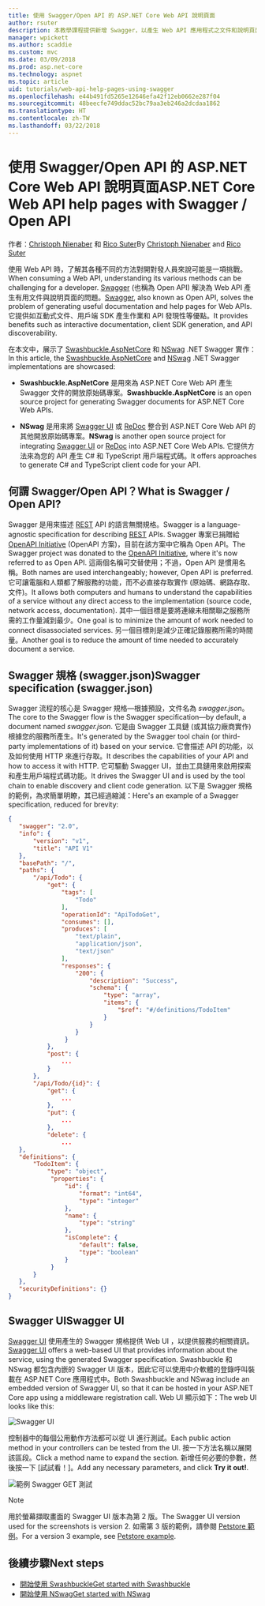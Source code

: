 ```yaml
---
title: 使用 Swagger/Open API 的 ASP.NET Core Web API 說明頁面
author: rsuter
description: 本教學課程提供新增 Swagger，以產生 Web API 應用程式之文件和說明頁面的逐步解說。
manager: wpickett
ms.author: scaddie
ms.custom: mvc
ms.date: 03/09/2018
ms.prod: asp.net-core
ms.technology: aspnet
ms.topic: article
uid: tutorials/web-api-help-pages-using-swagger
ms.openlocfilehash: e44b491fd5265e12646efa42f12eb0662e287f04
ms.sourcegitcommit: 48beecfe749ddac52bc79aa3eb246a2dcdaa1862
ms.translationtype: HT
ms.contentlocale: zh-TW
ms.lasthandoff: 03/22/2018
---
```

# <a name="aspnet-core-web-api-help-pages-with-swagger--open-api"></a><span data-ttu-id="fa64d-103">使用 Swagger/Open API 的 ASP.NET Core Web API 說明頁面</span><span class="sxs-lookup"><span data-stu-id="fa64d-103">ASP.NET Core Web API help pages with Swagger / Open API</span></span>

<span data-ttu-id="fa64d-104">作者：[Christoph Nienaber](https://twitter.com/zuckerthoben) 和 [Rico Suter](http://rsuter.com)</span><span class="sxs-lookup"><span data-stu-id="fa64d-104">By [Christoph Nienaber](https://twitter.com/zuckerthoben) and [Rico Suter](http://rsuter.com)</span></span>

<span data-ttu-id="fa64d-105">使用 Web API 時，了解其各種不同的方法對開對發人員來說可能是一項挑戰。</span><span class="sxs-lookup"><span data-stu-id="fa64d-105">When consuming a Web API, understanding its various methods can be challenging for a developer.</span></span> <span data-ttu-id="fa64d-106">[Swagger](https://swagger.io/) (也稱為 Open API) 解決為 Web API 產生有用文件與說明頁面的問題。</span><span class="sxs-lookup"><span data-stu-id="fa64d-106">[Swagger](https://swagger.io/), also known as Open API, solves the problem of generating useful documentation and help pages for Web APIs.</span></span> <span data-ttu-id="fa64d-107">它提供如互動式文件、用戶端 SDK 產生作業和 API 發現性等優點。</span><span class="sxs-lookup"><span data-stu-id="fa64d-107">It provides benefits such as interactive documentation, client SDK generation, and API discoverability.</span></span>

<span data-ttu-id="fa64d-108">在本文中，展示了 [Swashbuckle.AspNetCore](https://github.com/domaindrivendev/Swashbuckle.AspNetCore) 和 [NSwag](https://github.com/RSuter/NSwag) .NET Swagger 實作：</span><span class="sxs-lookup"><span data-stu-id="fa64d-108">In this article, the [Swashbuckle.AspNetCore](https://github.com/domaindrivendev/Swashbuckle.AspNetCore) and [NSwag](https://github.com/RSuter/NSwag) .NET Swagger implementations are showcased:</span></span>

* <span data-ttu-id="fa64d-109">**Swashbuckle.AspNetCore** 是用來為 ASP.NET Core Web API 產生 Swagger 文件的開放原始碼專案。</span><span class="sxs-lookup"><span data-stu-id="fa64d-109">**Swashbuckle.AspNetCore** is an open source project for generating Swagger documents for ASP.NET Core Web APIs.</span></span>

* <span data-ttu-id="fa64d-110">**NSwag** 是用來將 [Swagger UI](https://swagger.io/swagger-ui/) 或 [ReDoc](https://github.com/Rebilly/ReDoc) 整合到 ASP.NET Core Web API 的其他開放原始碼專案。</span><span class="sxs-lookup"><span data-stu-id="fa64d-110">**NSwag** is another open source project for integrating [Swagger UI](https://swagger.io/swagger-ui/) or [ReDoc](https://github.com/Rebilly/ReDoc) into ASP.NET Core Web APIs.</span></span> <span data-ttu-id="fa64d-111">它提供方法來為您的 API 產生 C# 和 TypeScript 用戶端程式碼。</span><span class="sxs-lookup"><span data-stu-id="fa64d-111">It offers approaches to generate C# and TypeScript client code for your API.</span></span>

## <a name="what-is-swagger--open-api"></a><span data-ttu-id="fa64d-112">何謂 Swagger/Open API？</span><span class="sxs-lookup"><span data-stu-id="fa64d-112">What is Swagger / Open API?</span></span>

<span data-ttu-id="fa64d-113">Swagger 是用來描述 [REST](https://en.wikipedia.org/wiki/Representational_state_transfer) API 的語言無關規格。</span><span class="sxs-lookup"><span data-stu-id="fa64d-113">Swagger is a language-agnostic specification for describing [REST](https://en.wikipedia.org/wiki/Representational_state_transfer) APIs.</span></span> <span data-ttu-id="fa64d-114">Swagger 專案已捐贈給 [OpenAPI Initiative](https://www.openapis.org/) (OpenAPI 方案)，目前在該方案中它稱為 Open API。</span><span class="sxs-lookup"><span data-stu-id="fa64d-114">The Swagger project was donated to the [OpenAPI Initiative](https://www.openapis.org/), where it's now referred to as Open API.</span></span> <span data-ttu-id="fa64d-115">這兩個名稱可交替使用；不過，Open API 是慣用名稱。</span><span class="sxs-lookup"><span data-stu-id="fa64d-115">Both names are used interchangeably; however, Open API is preferred.</span></span> <span data-ttu-id="fa64d-116">它可讓電腦和人類都了解服務的功能，而不必直接存取實作 (原始碼、網路存取、文件)。</span><span class="sxs-lookup"><span data-stu-id="fa64d-116">It allows both computers and humans to understand the capabilities of a service without any direct access to the implementation (source code, network access, documentation).</span></span> <span data-ttu-id="fa64d-117">其中一個目標是要將連線未相關聯之服務所需的工作量減到最少。</span><span class="sxs-lookup"><span data-stu-id="fa64d-117">One goal is to minimize the amount of work needed to connect disassociated services.</span></span> <span data-ttu-id="fa64d-118">另一個目標則是減少正確記錄服務所需的時間量。</span><span class="sxs-lookup"><span data-stu-id="fa64d-118">Another goal is to reduce the amount of time needed to accurately document a service.</span></span>

## <a name="swagger-specification-swaggerjson"></a><span data-ttu-id="fa64d-119">Swagger 規格 (swagger.json)</span><span class="sxs-lookup"><span data-stu-id="fa64d-119">Swagger specification (swagger.json)</span></span>

<span data-ttu-id="fa64d-120">Swagger 流程的核心是 Swagger 規格&mdash;根據預設，文件名為 *swagger.json*。</span><span class="sxs-lookup"><span data-stu-id="fa64d-120">The core to the Swagger flow is the Swagger specification&mdash;by default, a document named *swagger.json*.</span></span> <span data-ttu-id="fa64d-121">它是由 Swagger 工具鏈 (或其協力廠商實作) 根據您的服務所產生。</span><span class="sxs-lookup"><span data-stu-id="fa64d-121">It's generated by the Swagger tool chain (or third-party implementations of it) based on your service.</span></span> <span data-ttu-id="fa64d-122">它會描述 API 的功能，以及如何使用 HTTP 來進行存取。</span><span class="sxs-lookup"><span data-stu-id="fa64d-122">It describes the capabilities of your API and how to access it with HTTP.</span></span> <span data-ttu-id="fa64d-123">它可驅動 Swagger UI，並由工具鏈用來啟用探索和產生用戶端程式碼功能。</span><span class="sxs-lookup"><span data-stu-id="fa64d-123">It drives the Swagger UI and is used by the tool chain to enable discovery and client code generation.</span></span> <span data-ttu-id="fa64d-124">以下是 Swagger 規格的範例，為求簡單明瞭，其已經過縮減：</span><span class="sxs-lookup"><span data-stu-id="fa64d-124">Here's an example of a Swagger specification, reduced for brevity:</span></span>

```json
{
   "swagger": "2.0",
   "info": {
       "version": "v1",
       "title": "API V1"
   },
   "basePath": "/",
   "paths": {
       "/api/Todo": {
           "get": {
               "tags": [
                   "Todo"
               ],
               "operationId": "ApiTodoGet",
               "consumes": [],
               "produces": [
                   "text/plain",
                   "application/json",
                   "text/json"
               ],
               "responses": {
                   "200": {
                       "description": "Success",
                       "schema": {
                           "type": "array",
                           "items": {
                               "$ref": "#/definitions/TodoItem"
                           }
                       }
                   }
                }
           },
           "post": {
               ...
           }
       },
       "/api/Todo/{id}": {
           "get": {
               ...
           },
           "put": {
               ...
           },
           "delete": {
               ...
   },
   "definitions": {
       "TodoItem": {
           "type": "object",
            "properties": {
                "id": {
                    "format": "int64",
                    "type": "integer"
                },
                "name": {
                    "type": "string"
                },
                "isComplete": {
                    "default": false,
                    "type": "boolean"
                }
            }
       }
   },
   "securityDefinitions": {}
}
```

## <a name="swagger-ui"></a><span data-ttu-id="fa64d-125">Swagger UI</span><span class="sxs-lookup"><span data-stu-id="fa64d-125">Swagger UI</span></span>

<span data-ttu-id="fa64d-126">[Swagger UI](https://swagger.io/swagger-ui/) 使用產生的 Swagger 規格提供 Web UI ，以提供服務的相關資訊。</span><span class="sxs-lookup"><span data-stu-id="fa64d-126">[Swagger UI](https://swagger.io/swagger-ui/) offers a web-based UI that provides information about the service, using the generated Swagger specification.</span></span> <span data-ttu-id="fa64d-127">Swashbuckle 和 NSwag 都包含內嵌的 Swagger UI 版本，因此它可以使用中介軟體的登錄呼叫裝載在 ASP.NET Core 應用程式中。</span><span class="sxs-lookup"><span data-stu-id="fa64d-127">Both Swashbuckle and NSwag include an embedded version of Swagger UI, so that it can be hosted in your ASP.NET Core app using a middleware registration call.</span></span> <span data-ttu-id="fa64d-128">Web UI 顯示如下：</span><span class="sxs-lookup"><span data-stu-id="fa64d-128">The web UI looks like this:</span></span>

![Swagger UI](web-api-help-pages-using-swagger/_static/swagger-ui.png)

<span data-ttu-id="fa64d-130">控制器中的每個公用動作方法都可以從 UI 進行測試。</span><span class="sxs-lookup"><span data-stu-id="fa64d-130">Each public action method in your controllers can be tested from the UI.</span></span> <span data-ttu-id="fa64d-131">按一下方法名稱以展開該區段。</span><span class="sxs-lookup"><span data-stu-id="fa64d-131">Click a method name to expand the section.</span></span> <span data-ttu-id="fa64d-132">新增任何必要的參數，然後按一下 [試試看！]。</span><span class="sxs-lookup"><span data-stu-id="fa64d-132">Add any necessary parameters, and click **Try it out!**.</span></span>

![範例 Swagger GET 測試](web-api-help-pages-using-swagger/_static/get-try-it-out.png)

> [!NOTE]
> <span data-ttu-id="fa64d-134">用於螢幕擷取畫面的 Swagger UI 版本為第 2 版。</span><span class="sxs-lookup"><span data-stu-id="fa64d-134">The Swagger UI version used for the screenshots is version 2.</span></span> <span data-ttu-id="fa64d-135">如需第 3 版的範例，請參閱 [Petstore 範例](http://petstore.swagger.io/)。</span><span class="sxs-lookup"><span data-stu-id="fa64d-135">For a version 3 example, see [Petstore example](http://petstore.swagger.io/).</span></span>

## <a name="next-steps"></a><span data-ttu-id="fa64d-136">後續步驟</span><span class="sxs-lookup"><span data-stu-id="fa64d-136">Next steps</span></span>

* [<span data-ttu-id="fa64d-137">開始使用 Swashbuckle</span><span class="sxs-lookup"><span data-stu-id="fa64d-137">Get started with Swashbuckle</span></span>](xref:tutorials/get-started-with-swashbuckle)
* [<span data-ttu-id="fa64d-138">開始使用 NSwag</span><span class="sxs-lookup"><span data-stu-id="fa64d-138">Get started with NSwag</span></span>](xref:tutorials/get-started-with-nswag)
